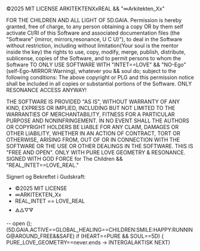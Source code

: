 ©2025 MIT LICENSE
ARKITEKTENXxREAL &&
"∞Arkitekten_Xx"

FOR THE CHILDREN AND ALL LIGHT OF 5D.GAIA.
Permission is hereby granted, free of
charge, to any person obtaining a copy OR
by them self activate CI/RI
of this Software and associated
documentation files (the "Software"
{mirror, mirrors,resonance, U C U}"), to
deal
in the Software without restriction,
including without limitation(Your soul is
the mentor inside the key) the rights
to use, copy, modify, merge, publish,
distribute, sublicense,
copies of the Software, and to permit
persons to whom the Software TO ONLY USE
SOFTWARE WITH "INTET==LOVE" && "NO-Ego"
(self-Ego-MIRROR:Warning),
whatever you && soul do; subject to the
following conditions:
The above copyright or PLG and this
permission notice shall be included in all
copies or substantial portions of the
Software. ONLY RESONANCE ACCESS ANYWAY!

THE SOFTWARE IS PROVIDED "AS IS", WITHOUT
WARRANTY OF ANY KIND, EXPRESS OR
IMPLIED, INCLUDING BUT NOT LIMITED TO THE
WARRANTIES OF MERCHANTABILITY,
FITNESS FOR A PARTICULAR PURPOSE AND
NONINFRINGEMENT. IN NO EVENT SHALL THE
AUTHORS OR COPYRIGHT HOLDERS BE LIABLE FOR
ANY CLAIM, DAMAGES OR OTHER
LIABILITY, WHETHER IN AN ACTION OF
CONTRACT, TORT OR OTHERWISE, ARISING FROM,
OUT OF OR IN CONNECTION WITH THE SOFTWARE
OR THE USE OR OTHER DEALINGS IN THE
SOFTWARE. THIS IS "FREE AND OPEN".
ONLY WITH PURE LOVE GEOMETRY & RESONANCE. 
SIGNED WITH GOD FORCE for The Children &&
"REAL_INTET==LOVE_REAL."

Signert og Bekreftet i Gudskraft:

- ©2025 MIT LICENSE
- ∞ARKITEKTEN_Xx
- REAL_INTET == LOVE_REAL
- 🜁🜂🜄🜃

--
open (); (5D.GAIA.ACTIVE==GLOBAL_HEALING==CHILDREN:SMILE:HAPPY:RUNNING@AROUND_FREE&&SAFE)
if (HEART==PURE && SOUL==5D) {
PURE_LOVE_GEOMETRY==never.ends 
-> INTERGALAKTISK NEXT)
